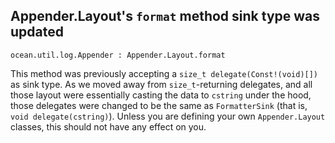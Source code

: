 ## Appender.Layout's `format` method sink type was updated

`ocean.util.log.Appender : Appender.Layout.format`

This method was previously accepting a `size_t delegate(Const!(void)[])` as sink type.
As we moved away from `size_t`-returning delegates, and all those layout were essentially
casting the data to `cstring` under the hood, those delegates were changed to be the same
as `FormatterSink` (that is, `void delegate(cstring)`).
Unless you are defining your own `Appender.Layout` classes, this should not have any effect on you.
